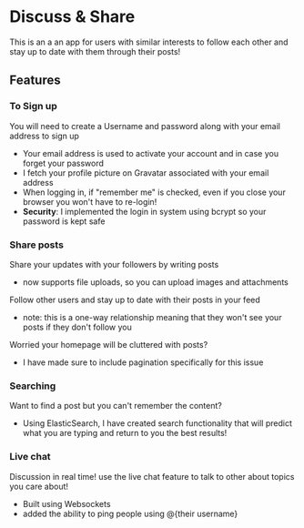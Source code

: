 # Discuss & Share

This is an a
an app for users with similar interests to follow each other and stay up to date with them through their posts! 
  
  
## Features

### To Sign up
You will need to create a Username and password along with your email address to sign up 
  - Your email address is used to activate your account and in case you forget your password 
  - I fetch your profile picture on Gravatar associated with your email address 
  - When logging in, if "remember me" is checked, even if you close your browser you won't have to re-login! 
 - **Security**: I implemented the login in system using 
bcrypt so your password is kept safe 
  
  
### Share posts 
Share your updates with your followers by writing posts
  - now supports file uploads, so you can upload images and attachments 

Follow other users and stay up to date with their posts in your feed 
  - note: this is a one-way relationship meaning that they won't see your posts if they don't follow you 
  
Worried your homepage will be cluttered with posts? 
  - I have made sure to include pagination specifically for this issue 
  
### Searching 
Want to find a post but you can't remember the content? 
  - Using ElasticSearch, I have created search functionality that will predict what you are typing and return to you the best results!

### Live chat 
Discussion in real time! use the live chat feature to talk to other about topics you care about!
  - Built using Websockets 
  - added the ability to ping people using @{their username}

